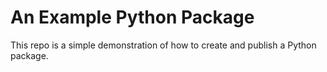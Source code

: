 # An Example Python Package

This repo is a simple demonstration of how to create and publish a Python package.
